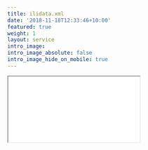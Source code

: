 ```yaml
---
title: ilidata.xml
date: '2018-11-18T12:33:46+10:00'
featured: true
weight: 1
layout: service
intro_image: 
intro_image_absolute: false
intro_image_hide_on_mobile: true
---
```


<iframe src="/ilidata_index.html" title="ilidata.xml index"></iframe>
